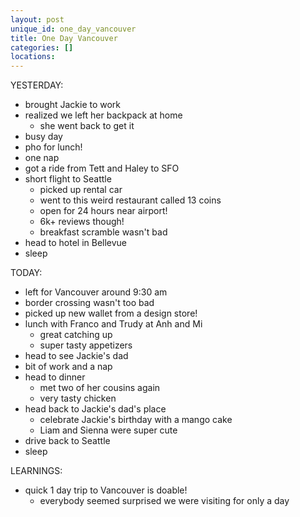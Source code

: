 ```yaml
---
layout: post
unique_id: one_day_vancouver
title: One Day Vancouver
categories: []
locations: 
---
```


YESTERDAY:
* brought Jackie to work
* realized we left her backpack at home
  * she went back to get it
* busy day
* pho for lunch!
* one nap
* got a ride from Tett and Haley to SFO
* short flight to Seattle
  * picked up rental car
  * went to this weird restaurant called 13 coins
  * open for 24 hours near airport!
  * 6k+ reviews though!
  * breakfast scramble wasn't bad
* head to hotel in Bellevue
* sleep

TODAY:
* left for Vancouver around 9:30 am
* border crossing wasn't too bad
* picked up new wallet from a design store!
* lunch with Franco and Trudy at Anh and Mi
  * great catching up
  * super tasty appetizers
* head to see Jackie's dad
* bit of work and a nap
* head to dinner
  * met two of her cousins again
  * very tasty chicken
* head back to Jackie's dad's place
  * celebrate Jackie's birthday with a mango cake
  * Liam and Sienna were super cute
* drive back to Seattle
* sleep

LEARNINGS:
* quick 1 day trip to Vancouver is doable!
  * everybody seemed surprised we were visiting for only a day
